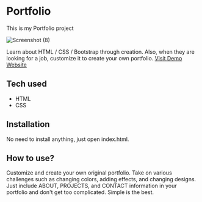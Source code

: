 # Portfolio

This is my Portfolio project

![Screenshot (8)]("C:\Users\marce\Pictures\port.sc.png")

 Learn about HTML / CSS / Bootstrap through creation. Also, when they are looking for a job, customize it to create your own portfolio.
[Visit Demo Website](https://port21.marcelt1525.repl.co/)
## Tech used
* HTML
* CSS
## Installation
No need to install anything, just open index.html.
## How to use?
Customize and create your own original portfolio. Take on various challenges such as changing colors, adding effects, and changing designs. Just include ABOUT, PROJECTS, and CONTACT information in your portfolio and don't get too complicated. Simple is the best.

